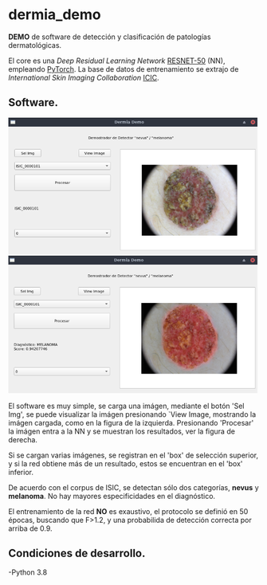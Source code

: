# dermia_demo

**DEMO** de software de detección y clasificación de patologías dermatológicas. 

El core es una *Deep Residual Learning Network* [RESNET-50](https://arxiv.org/abs/1512.03385) (NN), empleando [PyTorch](https://pytorch.org).
La base de datos de entrenamiento se extrajo de *International Skin Imaging Collaboration* [ICIC](https://www.isic-archive.com).

## Software.

<img src="samples/img01.png" alt="drawing" width="500"/> <img src="samples/img02.png" alt="drawing" width="500"/>

El software es muy simple, se carga una imágen, mediante el botón 'Sel Img', se puede visualizar la imágen presionando `View Image, mostrando la imágen cargada, como en la figura de la izquierda.
Presionando 'Procesar' la imágen entra a la NN y se muestran los resultados, ver la figura de derecha.

Si se cargan varias imágenes, se registran en el 'box' de selección superior, y si la red obtiene más de un resultado, estos se encuentran en el 'box' inferior.

De acuerdo con el corpus de ISIC, se detectan sólo dos categorías, **nevus** y **melanoma**. No hay mayores especificidades en el diagnóstico.

El entrenamiento de la red **NO** es exaustivo, el protocolo se definió en 50 épocas, buscando que F>1.2, y una probabilida de detección correcta por arriba de 0.9.

## Condiciones de desarrollo.

-Python 3.8





